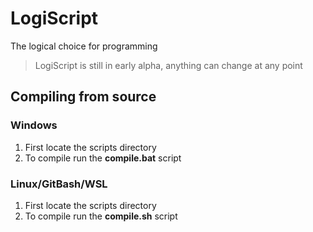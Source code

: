 # LogiScript
The logical choice for programming
> LogiScript is still in early alpha, anything can change at any point

## Compiling from source

### Windows

1. First locate the scripts directory
2. To compile run the **compile.bat** script

### Linux/GitBash/WSL

1. First locate the scripts directory
2. To compile run the **compile.sh** script

